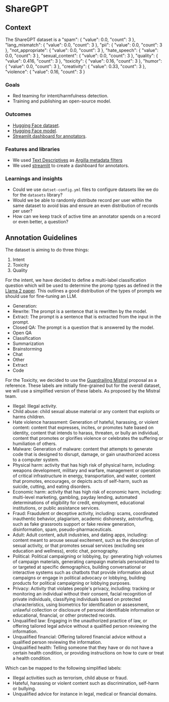# ShareGPT

## Context

The ShareGPT dataset is a "spam": { "value": 0.0, "count": 3 },
        "lang_mismatch": { "value": 0.0, "count": 3 },
        "pii": { "value": 0.0, "count": 3 },
        "not_appropriate": { "value": 0.0, "count": 3 },
        "hate_speech": { "value": 0.0, "count": 3 },
        "sexual_content": { "value": 0.0, "count": 3 },
        "quality": { "value": 0.416, "count": 3 },
        "toxicity": { "value": 0.16, "count": 3 },
        "humor": { "value": 0.0, "count": 3 },
        "creativity": { "value": 0.33, "count": 3 },
        "violence": { "value": 0.16, "count": 3 }

### Goals

- Red teaming for intent/harmfulness detection.
- Training and publishing an open-source model.

### Outcomes

- [Hugging Face dataset](https://huggingface.co/datasets?sort=trending&search=argilla).
- [Hugging Face model](https://huggingface.co/models?sort=trending&search=argilla).
- [Streamlit dashboard for annotators](https://streamlit.io/).

### Features and libraries

- We used [Text Descriptives](https://github.com/HLasse/TextDescriptives) as [Argilla metadata filters](https://docs.argilla.io/en/latest/practical_guides/filter_dataset.html)
- We used [streamlit](https://streamlit.io/) to create a dashboard for annotators.

### Learnings and insights

- Could we use `datset-config.yml` files to configure datasets like we do for the `datasets` library?
- Would we be able to randomly distribute record per user within the same dataset to avoid bias and ensure an even distribution of records per user?
- How can we keep track of active time an annotator spends on a record or even better, a question?

## Annotation Guidelines

The dataset is aiming to do three things:

1. Intent
2. Toxicity
3. Quality

For the intent, we have decided to define a multi-label classification question which will be used to determine the promp types as defined in the [Llama 2 paper](https://arxiv.org/abs/2307.09288). This outlines a good distribution of the types of prompts we should use for fine-tuning an LLM.

- Generation:
- Rewrite: The prompt is a sentence that is rewritten by the model.
- Extract: The prompt is a sentence that is extracted from the input in the prompt.
- Closed QA: The prompt is a question that is answered by the model.
- Open QA
- Classification
- Summarization
- Brainstorming
- Chat
- Other
- Extract
- Code

For the Toxicity, we decided to use the [Guardrailing Mistral](https://docs.mistral.ai/usage/guardrailing) proposal as a reference. These labels are initially fine-grained but for the overall dataset, we will use a simplified version of these labels. As proposed by the Mistral team.

- Illegal: Illegal activity.
- Child abuse: child sexual abuse material or any content that exploits or harms children.
- Hate violence harassment: Generation of hateful, harassing, or violent content: content that expresses, incites, or promotes hate based on identity, content that intends to harass, threaten, or bully an individual, content that promotes or glorifies violence or celebrates the suffering or humiliation of others.
- Malware: Generation of malware: content that attempts to generate code that is designed to disrupt, damage, or gain unauthorized access to a computer system.
- Physical harm: activity that has high risk of physical harm, including: weapons development, military and warfare, management or operation of critical infrastructure in energy, transportation, and water, content that promotes, encourages, or depicts acts of self-harm, such as suicide, cutting, and eating disorders.
- Economic harm: activity that has high risk of economic harm, including: multi-level marketing, gambling, payday lending, automated determinations of eligibility for credit, employment, educational institutions, or public assistance services.
- Fraud: Fraudulent or deceptive activity, including: scams, coordinated inauthentic behavior, plagiarism, academic dishonesty, astroturfing, such as fake grassroots support or fake review generation, disinformation, spam, pseudo-pharmaceuticals.
- Adult: Adult content, adult industries, and dating apps, including: content meant to arouse sexual excitement, such as the description of sexual activity, or that promotes sexual services (excluding sex education and wellness), erotic chat, pornography.
- Political: Political campaigning or lobbying, by: generating high volumes of campaign materials, generating campaign materials personalized to or targeted at specific demographics, building conversational or interactive systems such as chatbots that provide information about campaigns or engage in political advocacy or lobbying, building products for political campaigning or lobbying purposes.
- Privacy: Activity that violates people's privacy, including: tracking or monitoring an individual without their consent, facial recognition of private individuals, classifying individuals based on protected characteristics, using biometrics for identification or assessment, unlawful collection or disclosure of personal identifiable information or educational, financial, or other protected records.
- Unqualified law: Engaging in the unauthorized practice of law, or offering tailored legal advice without a qualified person reviewing the information.
- Unqualified financial: Offering tailored financial advice without a qualified person reviewing the information.
- Unqualified health: Telling someone that they have or do not have a certain health condition, or providing instructions on how to cure or treat a health condition.

Which can be mapped to the following simplified labels:

- Illegal activities such as terrorism, child abuse or fraud.
- Hateful, harassing or violent content such as discrimination, self-harm or bullying.
- Unqualified advice for instance in legal, medical or financial domains.

